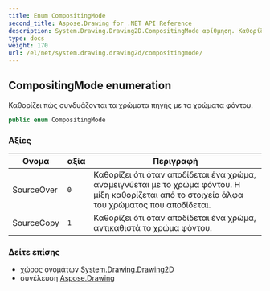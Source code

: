 ```yaml
---
title: Enum CompositingMode
second_title: Aspose.Drawing for .NET API Reference
description: System.Drawing.Drawing2D.CompositingMode αρίθμηση. Καθορίζει πώς συνδυάζονται τα χρώματα πηγής με τα χρώματα φόντου.
type: docs
weight: 170
url: /el/net/system.drawing.drawing2d/compositingmode/
---
```

## CompositingMode enumeration

Καθορίζει πώς συνδυάζονται τα χρώματα πηγής με τα χρώματα φόντου.

```csharp
public enum CompositingMode
```

### Αξίες

| Ονομα | αξία | Περιγραφή |
| --- | --- | --- |
| SourceOver | `0` | Καθορίζει ότι όταν αποδίδεται ένα χρώμα, αναμειγνύεται με το χρώμα φόντου. Η μίξη καθορίζεται από το στοιχείο άλφα του χρώματος που αποδίδεται. |
| SourceCopy | `1` | Καθορίζει ότι όταν αποδίδεται ένα χρώμα, αντικαθιστά το χρώμα φόντου. |

### Δείτε επίσης

* χώρος ονομάτων [System.Drawing.Drawing2D](../../system.drawing.drawing2d/)
* συνέλευση [Aspose.Drawing](../../)


